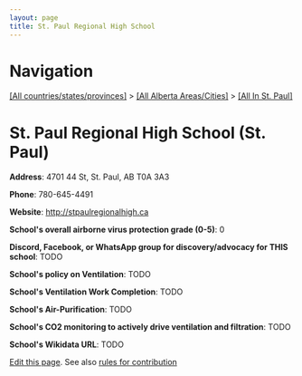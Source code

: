```yaml
---
layout: page
title: St. Paul Regional High School
---
```

# Navigation

[[All countries/states/provinces]](../../..) > [[All Alberta Areas/Cities]](../..) > [[All In St. Paul]](..)

# St. Paul Regional High School (St. Paul)

**Address**: 4701 44 St, St. Paul, AB T0A 3A3

**Phone**: 780-645-4491

**Website**: <http://stpaulregionalhigh.ca>

**School's overall airborne virus protection grade (0-5)**: 0

**Discord, Facebook, or WhatsApp group for discovery/advocacy for THIS school**: TODO

**School's policy on Ventilation**: TODO

**School's Ventilation Work Completion**: TODO

**School's Air-Purification**: TODO

**School's CO2 monitoring to actively drive ventilation and filtration**: TODO

**School's Wikidata URL**: TODO


[Edit this page](https://github.com/ventilate-schools/AB/edit/main/./St._Paul/St._Paul_Regional_High_School.md). See also [rules for contribution](../../../contribution-rules/)